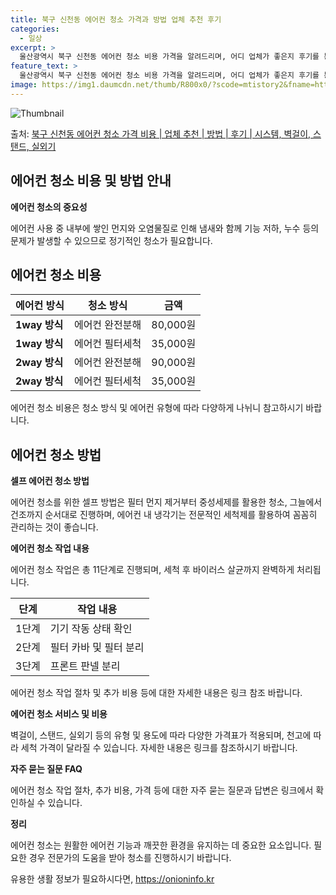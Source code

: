 ```yaml
---
title: 북구 신천동 에어컨 청소 가격과 방법 업체 추천 후기
categories:
  - 일상
excerpt: >
  울산광역시 북구 신천동 에어컨 청소 비용 가격을 알려드리며, 어디 업체가 좋은지 후기를 통해 알아보겠습니다. 현재 글에서는 시스템, 벽걸이, 스탠드, 실외기 각각에 대해 청소 비용이 나와 있으니 참고하시면 되겠습니다. 에어컨 분해 청소 방법 보기 👈 클릭셀프 에어컨 청소 방법 보기👈 클릭북구 신천동 에어컨 청소 비용시스템에어컨 방식클리닝방식금액1way 방식에어컨 완전분해80,000원1way 방식에어컨 필터세척35,000원2way 방식에어컨 완전분해90,000원2way 방식에어컨 필터세척35,000원4way 방식에어컨 완전분해120,000원4way 방식에어컨 필터세척35,000원원형방식에어컨 완전분해140,000원원형방식에어컨 필터세척35,000원에어컨 청소 견적 샘플 보기 👈 클릭에어컨 냄새의 원인에어컨..
feature_text: >
  울산광역시 북구 신천동 에어컨 청소 비용 가격을 알려드리며, 어디 업체가 좋은지 후기를 통해 알아보겠습니다. 현재 글에서는 시스템, 벽걸이, 스탠드, 실외기 각각에 대해 청소 비용이 나와 있으니 참고하시면 되겠습니다. 에어컨 분해 청소 방법 보기 👈 클릭셀프 에어컨 청소 방법 보기👈 클릭북구 신천동 에어컨 청소 비용시스템에어컨 방식클리닝방식금액1way 방식에어컨 완전분해80,000원1way 방식에어컨 필터세척35,000원2way 방식에어컨 완전분해90,000원2way 방식에어컨 필터세척35,000원4way 방식에어컨 완전분해120,000원4way 방식에어컨 필터세척35,000원원형방식에어컨 완전분해140,000원원형방식에어컨 필터세척35,000원에어컨 청소 견적 샘플 보기 👈 클릭에어컨 냄새의 원인에어컨..
image: https://img1.daumcdn.net/thumb/R800x0/?scode=mtistory2&fname=https%3A%2F%2Fblog.kakaocdn.net%2Fdn%2FclqZv8%2FbtsHxHQ033e%2F0WPqKqMMdKgqzkay4wc8i0%2Fimg.webp
---
```


![Thumbnail](https://img1.daumcdn.net/thumb/R800x0/?scode=mtistory2&fname=https%3A%2F%2Fblog.kakaocdn.net%2Fdn%2FclqZv8%2FbtsHxHQ033e%2F0WPqKqMMdKgqzkay4wc8i0%2Fimg.webp)

<p>출처: <a href="https://onioninfo.kr/entry/%EB%B6%81%EA%B5%AC-%EC%8B%A0%EC%B2%9C%EB%8F%99-%EC%97%90%EC%96%B4%EC%BB%A8-%EC%B2%AD%EC%86%8C-%EA%B0%80%EA%B2%A9-%EB%B9%84%EC%9A%A9-%EC%97%85%EC%B2%B4-%EC%B6%94%EC%B2%9C-%EB%B0%A9%EB%B2%95-%ED%9B%84%EA%B8%B0-%EC%8B%9C%EC%8A%A4%ED%85%9C-%EB%B2%BD%EA%B1%B8%EC%9D%B4-%EC%8A%A4%ED%83%A0%EB%93%9C-%EC%8B%A4%EC%99%B8%EA%B8%B0" rel="dofollow">북구 신천동 에어컨 청소 가격 비용 | 업체 추천 | 방법 | 후기 | 시스템, 벽걸이, 스탠드, 실외기</a> </p>

## 에어컨 청소 비용 및 방법 안내



**에어컨 청소의 중요성**

에어컨 사용 중 내부에 쌓인 먼지와 오염물질로 인해 냄새와 함께 기능 저하, 누수 등의 문제가 발생할 수 있으므로 정기적인 청소가
필요합니다.



## 에어컨 청소 비용



**에어컨 방식** | **청소 방식** | **금액**  
---|---|---  
**1way 방식** | 에어컨 완전분해 | 80,000원  
**1way 방식** | 에어컨 필터세척 | 35,000원  
**2way 방식** | 에어컨 완전분해 | 90,000원  
**2way 방식** | 에어컨 필터세척 | 35,000원  
  
에어컨 청소 비용은 청소 방식 및 에어컨 유형에 따라 다양하게 나뉘니 참고하시기 바랍니다.



## 에어컨 청소 방법



**셀프 에어컨 청소 방법**

에어컨 청소를 위한 셀프 방법은 필터 먼지 제거부터 중성세제를 활용한 청소, 그늘에서 건조까지 순서대로 진행하며, 에어컨 내 냉각기는
전문적인 세척제를 활용하여 꼼꼼히 관리하는 것이 좋습니다.



**에어컨 청소 작업 내용**

에어컨 청소 작업은 총 11단계로 진행되며, 세척 후 바이러스 살균까지 완벽하게 처리됩니다.

**단계** | **작업 내용**  
---|---  
1단계 | 기기 작동 상태 확인  
2단계 | 필터 카바 및 필터 분리  
3단계 | 프론트 판넬 분리  
  


에어컨 청소 작업 절차 및 추가 비용 등에 대한 자세한 내용은 링크 참조 바랍니다.



**에어컨 청소 서비스 및 비용**

벽걸이, 스탠드, 실외기 등의 유형 및 용도에 따라 다양한 가격표가 적용되며, 천고에 따라 세척 가격이 달라질 수 있습니다. 자세한 내용은
링크를 참조하시기 바랍니다.



**자주 묻는 질문 FAQ**

에어컨 청소 작업 절차, 추가 비용, 가격 등에 대한 자주 묻는 질문과 답변은 링크에서 확인하실 수 있습니다.



**정리**

에어컨 청소는 원활한 에어컨 기능과 깨끗한 환경을 유지하는 데 중요한 요소입니다. 필요한 경우 전문가의 도움을 받아 청소를 진행하시기
바랍니다.



 

유용한 생활 정보가 필요하시다면, <a href="https://onioninfo.kr" rel="dofollow">https://onioninfo.kr</a>



